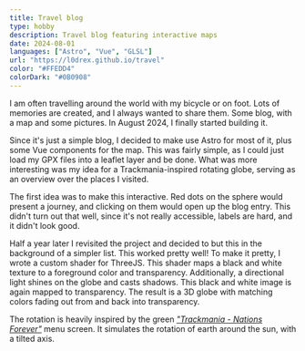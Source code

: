 ```yaml
---
title: Travel blog
type: hobby
description: Travel blog featuring interactive maps
date: 2024-08-01
languages: ["Astro", "Vue", "GLSL"]
url: "https://l0drex.github.io/travel"
color: "#FFEDD4"
colorDark: "#0B0908"
---
```


I am often travelling around the world with my bicycle or on foot.
Lots of memories are created, and I always wanted to share them. Some blog, with a map and some pictures.
In August 2024, I finally started building it.

Since it's just a simple blog, I decided to make use Astro for most of it, plus some Vue components for the map.
This was fairly simple, as I could just load my GPX files into a leaflet layer and be done.
What was more interesting was my idea for a Trackmania-inspired rotating globe, serving as an overview over the places
I visited.

The first idea was to make this interactive. Red dots on the sphere would present a journey, and clicking on them would
open up the blog entry.
This didn't turn out that well, since it's not really accessible, labels are hard, and it didn't look good.

Half a year later I revisited the project and decided to but this in the background of a simpler list.
This worked pretty well! To make it pretty, I wrote a custom shader for ThreeJS.
This shader maps a black and white texture to a foreground color and transparency. Additionally, a directional light
shines on the globe and casts shadows. This black and white image is again mapped to transparency.
The result is a 3D globe with matching colors fading out from and back into transparency.

The rotation is heavily inspired by the green [_"Trackmania - Nations Forever"_](https://www.youtube.com/watch?v=4_MD9DbssIw) menu screen. It simulates the rotation
of earth around the sun, with a tilted axis.
